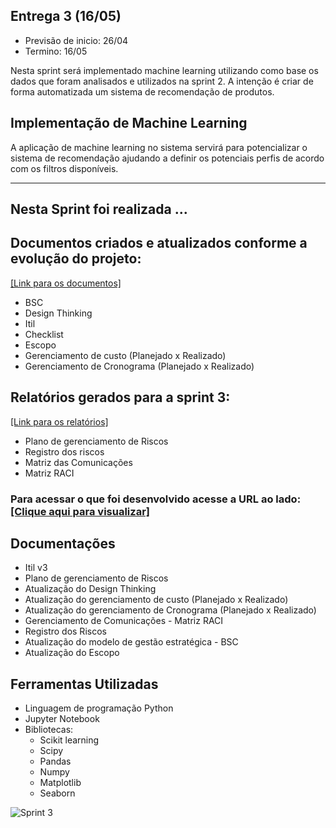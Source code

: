 ## Entrega 3 (16/05)

- Previsão de inicio: 26/04 
- Termino: 16/05

Nesta sprint será implementado machine learning  utilizando como base os dados que foram analisados e utilizados na sprint 2. A intenção é criar de forma 
automatizada um sistema de recomendação de produtos.

## Implementação de Machine Learning

A aplicação de machine learning no sistema servirá para potencializar o sistema de recomendação ajudando a definir os potenciais perfis de acordo com os filtros 
disponíveis.



---------------

## Nesta Sprint foi realizada ...


## Documentos criados e atualizados conforme a evolução do projeto:

[[Link para os documentos]](https://github.com/EricaSantos2109/API-SPC/tree/main/documentos/sprint-3)

- BSC
- Design Thinking
- Itil
- Checklist
- Escopo
- Gerenciamento de custo (Planejado x Realizado)
- Gerenciamento de Cronograma (Planejado x Realizado)

## Relatórios gerados para a sprint 3:

[[Link para os relatórios]](https://github.com/EricaSantos2109/API-SPC/tree/main/documentos)

- Plano de gerenciamento de Riscos
- Registro dos riscos
- Matriz das Comunicações
- Matriz RACI

### Para acessar o que foi desenvolvido acesse a URL ao lado: [[Clique aqui para visualizar]](https://github.com/EricaSantos2109/API-SPC/tree/main/profile-finder)


## Documentações
- Itil v3
- Plano de gerenciamento de Riscos
- Atualização do Design Thinking
- Atualização do gerenciamento de custo (Planejado x Realizado)
- Atualização do gerenciamento de Cronograma (Planejado x Realizado)
- Gerenciamento de Comunicações - Matriz RACI
- Registro dos Riscos
- Atualização do modelo de gestão estratégica - BSC
- Atualização do Escopo

## Ferramentas Utilizadas
- Linguagem de programação Python
- Jupyter Notebook
- Bibliotecas: 
	- Scikit learning
	- Scipy
	- Pandas
	- Numpy
	- Matplotlib
	- Seaborn

![Sprint 3](https://github.com/EricaSantos2109/API-SPC/blob/main/relatorios-sprint/imagens/sprint-tres.png)

